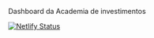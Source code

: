 Dashboard da Academia de investimentos

[![Netlify Status](https://api.netlify.com/api/v1/badges/d28ed479-f5fc-4fe7-bc13-acdc64ee1b9a/deploy-status)](https://app.netlify.com/sites/agitated-pasteur-c65d5d/deploys)

